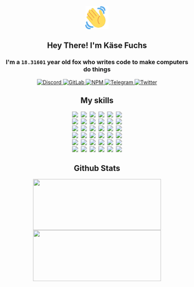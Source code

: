 <div><p align=center><img src=./resources/images/wave.gif width=64px height=64px></p><h2 align=center>Hey There! I'm Käse Fuchs</h2><h3 align=center>I'm a <code>18.31601</code> year old fox who writes code to make computers do things</h3><p align=center><a href=https://discord.com/users/507526681125322772><img alt=Discord src="https://img.shields.io/badge/Discord-5865F2?logo=discord&logoColor=white&style=flat-square#64c6d6a9b49e7bb84aff1ba7c2b2ea1a"> </a><a href=https://gitlab.com/kasefuchs><img alt=GitLab src="https://img.shields.io/badge/GitLab-330F63?logo=gitlab&logoColor=white&style=flat-square#64c6d6a9b49e7bb84aff1ba7c2b2ea1a"> </a><a href=https://npmjs.com/~kasefuchs><img alt=NPM src="https://img.shields.io/badge/NPM-CB3837?logo=npm&logoColor=white&style=flat-square#64c6d6a9b49e7bb84aff1ba7c2b2ea1a"> </a><a href=https://t.me/kasefuchs><img alt=Telegram src="https://img.shields.io/badge/Telegram-2CA5E0?logo=telegram&logoColor=white&style=flat-square#64c6d6a9b49e7bb84aff1ba7c2b2ea1a"> </a><a href=https://twitter.com/kasefuchs><img alt=Twitter src="https://img.shields.io/badge/Twitter-1DA1F2?logo=twitter&logoColor=white&style=flat-square#64c6d6a9b49e7bb84aff1ba7c2b2ea1a"></a></p><h2 align=center>My skills</h2><p align=center><a href=https://aws.amazon.com/ ><picture><source srcset="https://skillicons.dev/icons?i=aws&theme=dark#64c6d6a9b49e7bb84aff1ba7c2b2ea1a" media="(prefers-color-scheme: dark)"><source srcset="https://skillicons.dev/icons?i=aws&theme=light#64c6d6a9b49e7bb84aff1ba7c2b2ea1a" media="(prefers-color-scheme: light), (prefers-color-scheme: no-preference)"><img src="https://skillicons.dev/icons?i=aws&theme=light#64c6d6a9b49e7bb84aff1ba7c2b2ea1a"></picture></a>&nbsp;&nbsp;<a href=https://en.wikipedia.org/wiki/Bash_(Unix_shell)><picture><source srcset="https://skillicons.dev/icons?i=bash&theme=dark#64c6d6a9b49e7bb84aff1ba7c2b2ea1a" media="(prefers-color-scheme: dark)"><source srcset="https://skillicons.dev/icons?i=bash&theme=light#64c6d6a9b49e7bb84aff1ba7c2b2ea1a" media="(prefers-color-scheme: light), (prefers-color-scheme: no-preference)"><img src="https://skillicons.dev/icons?i=bash&theme=light#64c6d6a9b49e7bb84aff1ba7c2b2ea1a"></picture></a>&nbsp;&nbsp;<a href=https://discord.com/developers/docs><picture><source srcset="https://skillicons.dev/icons?i=bots&theme=dark#64c6d6a9b49e7bb84aff1ba7c2b2ea1a" media="(prefers-color-scheme: dark)"><source srcset="https://skillicons.dev/icons?i=bots&theme=light#64c6d6a9b49e7bb84aff1ba7c2b2ea1a" media="(prefers-color-scheme: light), (prefers-color-scheme: no-preference)"><img src="https://skillicons.dev/icons?i=bots&theme=light#64c6d6a9b49e7bb84aff1ba7c2b2ea1a"></picture></a>&nbsp;&nbsp;<a href=https://www.cloudflare.com/ ><picture><source srcset="https://skillicons.dev/icons?i=cloudflare&theme=dark#64c6d6a9b49e7bb84aff1ba7c2b2ea1a" media="(prefers-color-scheme: dark)"><source srcset="https://skillicons.dev/icons?i=cloudflare&theme=light#64c6d6a9b49e7bb84aff1ba7c2b2ea1a" media="(prefers-color-scheme: light), (prefers-color-scheme: no-preference)"><img src="https://skillicons.dev/icons?i=cloudflare&theme=light#64c6d6a9b49e7bb84aff1ba7c2b2ea1a"></picture></a>&nbsp;&nbsp;<a href=https://en.wikipedia.org/wiki/CSS><picture><source srcset="https://skillicons.dev/icons?i=css&theme=dark#64c6d6a9b49e7bb84aff1ba7c2b2ea1a" media="(prefers-color-scheme: dark)"><source srcset="https://skillicons.dev/icons?i=css&theme=light#64c6d6a9b49e7bb84aff1ba7c2b2ea1a" media="(prefers-color-scheme: light), (prefers-color-scheme: no-preference)"><img src="https://skillicons.dev/icons?i=css&theme=light#64c6d6a9b49e7bb84aff1ba7c2b2ea1a"></picture></a>&nbsp;&nbsp;<a href=https://www.docker.com/ ><picture><source srcset="https://skillicons.dev/icons?i=docker&theme=dark#64c6d6a9b49e7bb84aff1ba7c2b2ea1a" media="(prefers-color-scheme: dark)"><source srcset="https://skillicons.dev/icons?i=docker&theme=light#64c6d6a9b49e7bb84aff1ba7c2b2ea1a" media="(prefers-color-scheme: light), (prefers-color-scheme: no-preference)"><img src="https://skillicons.dev/icons?i=docker&theme=light#64c6d6a9b49e7bb84aff1ba7c2b2ea1a"></picture></a><br><a href=https://www.electronjs.org/ ><picture><source srcset="https://skillicons.dev/icons?i=electron&theme=dark#64c6d6a9b49e7bb84aff1ba7c2b2ea1a" media="(prefers-color-scheme: dark)"><source srcset="https://skillicons.dev/icons?i=electron&theme=light#64c6d6a9b49e7bb84aff1ba7c2b2ea1a" media="(prefers-color-scheme: light), (prefers-color-scheme: no-preference)"><img src="https://skillicons.dev/icons?i=electron&theme=light#64c6d6a9b49e7bb84aff1ba7c2b2ea1a"></picture></a>&nbsp;&nbsp;<a href=https://expressjs.com/ ><picture><source srcset="https://skillicons.dev/icons?i=express&theme=dark#64c6d6a9b49e7bb84aff1ba7c2b2ea1a" media="(prefers-color-scheme: dark)"><source srcset="https://skillicons.dev/icons?i=express&theme=light#64c6d6a9b49e7bb84aff1ba7c2b2ea1a" media="(prefers-color-scheme: light), (prefers-color-scheme: no-preference)"><img src="https://skillicons.dev/icons?i=express&theme=light#64c6d6a9b49e7bb84aff1ba7c2b2ea1a"></picture></a>&nbsp;&nbsp;<a href=https://www.figma.com/ ><picture><source srcset="https://skillicons.dev/icons?i=figma&theme=dark#64c6d6a9b49e7bb84aff1ba7c2b2ea1a" media="(prefers-color-scheme: dark)"><source srcset="https://skillicons.dev/icons?i=figma&theme=light#64c6d6a9b49e7bb84aff1ba7c2b2ea1a" media="(prefers-color-scheme: light), (prefers-color-scheme: no-preference)"><img src="https://skillicons.dev/icons?i=figma&theme=light#64c6d6a9b49e7bb84aff1ba7c2b2ea1a"></picture></a>&nbsp;&nbsp;<a href=https://firebase.google.com/ ><picture><source srcset="https://skillicons.dev/icons?i=firebase&theme=dark#64c6d6a9b49e7bb84aff1ba7c2b2ea1a" media="(prefers-color-scheme: dark)"><source srcset="https://skillicons.dev/icons?i=firebase&theme=light#64c6d6a9b49e7bb84aff1ba7c2b2ea1a" media="(prefers-color-scheme: light), (prefers-color-scheme: no-preference)"><img src="https://skillicons.dev/icons?i=firebase&theme=light#64c6d6a9b49e7bb84aff1ba7c2b2ea1a"></picture></a>&nbsp;&nbsp;<a href=https://flask.palletsprojects.com/ ><picture><source srcset="https://skillicons.dev/icons?i=flask&theme=dark#64c6d6a9b49e7bb84aff1ba7c2b2ea1a" media="(prefers-color-scheme: dark)"><source srcset="https://skillicons.dev/icons?i=flask&theme=light#64c6d6a9b49e7bb84aff1ba7c2b2ea1a" media="(prefers-color-scheme: light), (prefers-color-scheme: no-preference)"><img src="https://skillicons.dev/icons?i=flask&theme=light#64c6d6a9b49e7bb84aff1ba7c2b2ea1a"></picture></a>&nbsp;&nbsp;<a href=https://cloud.google.com/ ><picture><source srcset="https://skillicons.dev/icons?i=gcp&theme=dark#64c6d6a9b49e7bb84aff1ba7c2b2ea1a" media="(prefers-color-scheme: dark)"><source srcset="https://skillicons.dev/icons?i=gcp&theme=light#64c6d6a9b49e7bb84aff1ba7c2b2ea1a" media="(prefers-color-scheme: light), (prefers-color-scheme: no-preference)"><img src="https://skillicons.dev/icons?i=gcp&theme=light#64c6d6a9b49e7bb84aff1ba7c2b2ea1a"></picture></a><br><a href=https://git-scm.com/ ><picture><source srcset="https://skillicons.dev/icons?i=git&theme=dark#64c6d6a9b49e7bb84aff1ba7c2b2ea1a" media="(prefers-color-scheme: dark)"><source srcset="https://skillicons.dev/icons?i=git&theme=light#64c6d6a9b49e7bb84aff1ba7c2b2ea1a" media="(prefers-color-scheme: light), (prefers-color-scheme: no-preference)"><img src="https://skillicons.dev/icons?i=git&theme=light#64c6d6a9b49e7bb84aff1ba7c2b2ea1a"></picture></a>&nbsp;&nbsp;<a href=https://github.com/ ><picture><source srcset="https://skillicons.dev/icons?i=github&theme=dark#64c6d6a9b49e7bb84aff1ba7c2b2ea1a" media="(prefers-color-scheme: dark)"><source srcset="https://skillicons.dev/icons?i=github&theme=light#64c6d6a9b49e7bb84aff1ba7c2b2ea1a" media="(prefers-color-scheme: light), (prefers-color-scheme: no-preference)"><img src="https://skillicons.dev/icons?i=github&theme=light#64c6d6a9b49e7bb84aff1ba7c2b2ea1a"></picture></a>&nbsp;&nbsp;<a href=https://gitlab.com/ ><picture><source srcset="https://skillicons.dev/icons?i=gitlab&theme=dark#64c6d6a9b49e7bb84aff1ba7c2b2ea1a" media="(prefers-color-scheme: dark)"><source srcset="https://skillicons.dev/icons?i=gitlab&theme=light#64c6d6a9b49e7bb84aff1ba7c2b2ea1a" media="(prefers-color-scheme: light), (prefers-color-scheme: no-preference)"><img src="https://skillicons.dev/icons?i=gitlab&theme=light#64c6d6a9b49e7bb84aff1ba7c2b2ea1a"></picture></a>&nbsp;&nbsp;<a href=https://www.heroku.com/ ><picture><source srcset="https://skillicons.dev/icons?i=heroku&theme=dark#64c6d6a9b49e7bb84aff1ba7c2b2ea1a" media="(prefers-color-scheme: dark)"><source srcset="https://skillicons.dev/icons?i=heroku&theme=light#64c6d6a9b49e7bb84aff1ba7c2b2ea1a" media="(prefers-color-scheme: light), (prefers-color-scheme: no-preference)"><img src="https://skillicons.dev/icons?i=heroku&theme=light#64c6d6a9b49e7bb84aff1ba7c2b2ea1a"></picture></a>&nbsp;&nbsp;<a href=https://en.wikipedia.org/wiki/HTML><picture><source srcset="https://skillicons.dev/icons?i=html&theme=dark#64c6d6a9b49e7bb84aff1ba7c2b2ea1a" media="(prefers-color-scheme: dark)"><source srcset="https://skillicons.dev/icons?i=html&theme=light#64c6d6a9b49e7bb84aff1ba7c2b2ea1a" media="(prefers-color-scheme: light), (prefers-color-scheme: no-preference)"><img src="https://skillicons.dev/icons?i=html&theme=light#64c6d6a9b49e7bb84aff1ba7c2b2ea1a"></picture></a>&nbsp;&nbsp;<a href=https://en.wikipedia.org/wiki/JavaScript><picture><source srcset="https://skillicons.dev/icons?i=js&theme=dark#64c6d6a9b49e7bb84aff1ba7c2b2ea1a" media="(prefers-color-scheme: dark)"><source srcset="https://skillicons.dev/icons?i=js&theme=light#64c6d6a9b49e7bb84aff1ba7c2b2ea1a" media="(prefers-color-scheme: light), (prefers-color-scheme: no-preference)"><img src="https://skillicons.dev/icons?i=js&theme=light#64c6d6a9b49e7bb84aff1ba7c2b2ea1a"></picture></a><br><a href=https://en.wikipedia.org/wiki/Linux><picture><source srcset="https://skillicons.dev/icons?i=linux&theme=dark#64c6d6a9b49e7bb84aff1ba7c2b2ea1a" media="(prefers-color-scheme: dark)"><source srcset="https://skillicons.dev/icons?i=linux&theme=light#64c6d6a9b49e7bb84aff1ba7c2b2ea1a" media="(prefers-color-scheme: light), (prefers-color-scheme: no-preference)"><img src="https://skillicons.dev/icons?i=linux&theme=light#64c6d6a9b49e7bb84aff1ba7c2b2ea1a"></picture></a>&nbsp;&nbsp;<a href=https://mui.com/ ><picture><source srcset="https://skillicons.dev/icons?i=materialui&theme=dark#64c6d6a9b49e7bb84aff1ba7c2b2ea1a" media="(prefers-color-scheme: dark)"><source srcset="https://skillicons.dev/icons?i=materialui&theme=light#64c6d6a9b49e7bb84aff1ba7c2b2ea1a" media="(prefers-color-scheme: light), (prefers-color-scheme: no-preference)"><img src="https://skillicons.dev/icons?i=materialui&theme=light#64c6d6a9b49e7bb84aff1ba7c2b2ea1a"></picture></a>&nbsp;&nbsp;<a href=https://en.wikipedia.org/wiki/Markdown><picture><source srcset="https://skillicons.dev/icons?i=md&theme=dark#64c6d6a9b49e7bb84aff1ba7c2b2ea1a" media="(prefers-color-scheme: dark)"><source srcset="https://skillicons.dev/icons?i=md&theme=light#64c6d6a9b49e7bb84aff1ba7c2b2ea1a" media="(prefers-color-scheme: light), (prefers-color-scheme: no-preference)"><img src="https://skillicons.dev/icons?i=md&theme=light#64c6d6a9b49e7bb84aff1ba7c2b2ea1a"></picture></a>&nbsp;&nbsp;<a href=https://www.mongodb.com/ ><picture><source srcset="https://skillicons.dev/icons?i=mongodb&theme=dark#64c6d6a9b49e7bb84aff1ba7c2b2ea1a" media="(prefers-color-scheme: dark)"><source srcset="https://skillicons.dev/icons?i=mongodb&theme=light#64c6d6a9b49e7bb84aff1ba7c2b2ea1a" media="(prefers-color-scheme: light), (prefers-color-scheme: no-preference)"><img src="https://skillicons.dev/icons?i=mongodb&theme=light#64c6d6a9b49e7bb84aff1ba7c2b2ea1a"></picture></a>&nbsp;&nbsp;<a href=https://www.mysql.com/ ><picture><source srcset="https://skillicons.dev/icons?i=mysql&theme=dark#64c6d6a9b49e7bb84aff1ba7c2b2ea1a" media="(prefers-color-scheme: dark)"><source srcset="https://skillicons.dev/icons?i=mysql&theme=light#64c6d6a9b49e7bb84aff1ba7c2b2ea1a" media="(prefers-color-scheme: light), (prefers-color-scheme: no-preference)"><img src="https://skillicons.dev/icons?i=mysql&theme=light#64c6d6a9b49e7bb84aff1ba7c2b2ea1a"></picture></a>&nbsp;&nbsp;<a href=https://nextjs.org/ ><picture><source srcset="https://skillicons.dev/icons?i=nextjs&theme=dark#64c6d6a9b49e7bb84aff1ba7c2b2ea1a" media="(prefers-color-scheme: dark)"><source srcset="https://skillicons.dev/icons?i=nextjs&theme=light#64c6d6a9b49e7bb84aff1ba7c2b2ea1a" media="(prefers-color-scheme: light), (prefers-color-scheme: no-preference)"><img src="https://skillicons.dev/icons?i=nextjs&theme=light#64c6d6a9b49e7bb84aff1ba7c2b2ea1a"></picture></a><br><a href=https://nodejs.org/en/ ><picture><source srcset="https://skillicons.dev/icons?i=nodejs&theme=dark#64c6d6a9b49e7bb84aff1ba7c2b2ea1a" media="(prefers-color-scheme: dark)"><source srcset="https://skillicons.dev/icons?i=nodejs&theme=light#64c6d6a9b49e7bb84aff1ba7c2b2ea1a" media="(prefers-color-scheme: light), (prefers-color-scheme: no-preference)"><img src="https://skillicons.dev/icons?i=nodejs&theme=light#64c6d6a9b49e7bb84aff1ba7c2b2ea1a"></picture></a>&nbsp;&nbsp;<a href=https://www.postgresql.org/ ><picture><source srcset="https://skillicons.dev/icons?i=postgres&theme=dark#64c6d6a9b49e7bb84aff1ba7c2b2ea1a" media="(prefers-color-scheme: dark)"><source srcset="https://skillicons.dev/icons?i=postgres&theme=light#64c6d6a9b49e7bb84aff1ba7c2b2ea1a" media="(prefers-color-scheme: light), (prefers-color-scheme: no-preference)"><img src="https://skillicons.dev/icons?i=postgres&theme=light#64c6d6a9b49e7bb84aff1ba7c2b2ea1a"></picture></a>&nbsp;&nbsp;<a href=https://learn.microsoft.com/en-us/powershell/ ><picture><source srcset="https://skillicons.dev/icons?i=powershell&theme=dark#64c6d6a9b49e7bb84aff1ba7c2b2ea1a" media="(prefers-color-scheme: dark)"><source srcset="https://skillicons.dev/icons?i=powershell&theme=light#64c6d6a9b49e7bb84aff1ba7c2b2ea1a" media="(prefers-color-scheme: light), (prefers-color-scheme: no-preference)"><img src="https://skillicons.dev/icons?i=powershell&theme=light#64c6d6a9b49e7bb84aff1ba7c2b2ea1a"></picture></a>&nbsp;&nbsp;<a href=https://www.python.org/ ><picture><source srcset="https://skillicons.dev/icons?i=py&theme=dark#64c6d6a9b49e7bb84aff1ba7c2b2ea1a" media="(prefers-color-scheme: dark)"><source srcset="https://skillicons.dev/icons?i=py&theme=light#64c6d6a9b49e7bb84aff1ba7c2b2ea1a" media="(prefers-color-scheme: light), (prefers-color-scheme: no-preference)"><img src="https://skillicons.dev/icons?i=py&theme=light#64c6d6a9b49e7bb84aff1ba7c2b2ea1a"></picture></a>&nbsp;&nbsp;<a href=https://www.raspberrypi.org/ ><picture><source srcset="https://skillicons.dev/icons?i=raspberrypi&theme=dark#64c6d6a9b49e7bb84aff1ba7c2b2ea1a" media="(prefers-color-scheme: dark)"><source srcset="https://skillicons.dev/icons?i=raspberrypi&theme=light#64c6d6a9b49e7bb84aff1ba7c2b2ea1a" media="(prefers-color-scheme: light), (prefers-color-scheme: no-preference)"><img src="https://skillicons.dev/icons?i=raspberrypi&theme=light#64c6d6a9b49e7bb84aff1ba7c2b2ea1a"></picture></a>&nbsp;&nbsp;<a href=https://reactjs.org/ ><picture><source srcset="https://skillicons.dev/icons?i=react&theme=dark#64c6d6a9b49e7bb84aff1ba7c2b2ea1a" media="(prefers-color-scheme: dark)"><source srcset="https://skillicons.dev/icons?i=react&theme=light#64c6d6a9b49e7bb84aff1ba7c2b2ea1a" media="(prefers-color-scheme: light), (prefers-color-scheme: no-preference)"><img src="https://skillicons.dev/icons?i=react&theme=light#64c6d6a9b49e7bb84aff1ba7c2b2ea1a"></picture></a><br><a href=https://redux.js.org/ ><picture><source srcset="https://skillicons.dev/icons?i=redux&theme=dark#64c6d6a9b49e7bb84aff1ba7c2b2ea1a" media="(prefers-color-scheme: dark)"><source srcset="https://skillicons.dev/icons?i=redux&theme=light#64c6d6a9b49e7bb84aff1ba7c2b2ea1a" media="(prefers-color-scheme: light), (prefers-color-scheme: no-preference)"><img src="https://skillicons.dev/icons?i=redux&theme=light#64c6d6a9b49e7bb84aff1ba7c2b2ea1a"></picture></a>&nbsp;&nbsp;<a href=https://en.wikipedia.org/wiki/Regular_expression><picture><source srcset="https://skillicons.dev/icons?i=regex&theme=dark#64c6d6a9b49e7bb84aff1ba7c2b2ea1a" media="(prefers-color-scheme: dark)"><source srcset="https://skillicons.dev/icons?i=regex&theme=light#64c6d6a9b49e7bb84aff1ba7c2b2ea1a" media="(prefers-color-scheme: light), (prefers-color-scheme: no-preference)"><img src="https://skillicons.dev/icons?i=regex&theme=light#64c6d6a9b49e7bb84aff1ba7c2b2ea1a"></picture></a>&nbsp;&nbsp;<a href=https://en.wikipedia.org/wiki/Sass_(stylesheet_language)><picture><source srcset="https://skillicons.dev/icons?i=sass&theme=dark#64c6d6a9b49e7bb84aff1ba7c2b2ea1a" media="(prefers-color-scheme: dark)"><source srcset="https://skillicons.dev/icons?i=sass&theme=light#64c6d6a9b49e7bb84aff1ba7c2b2ea1a" media="(prefers-color-scheme: light), (prefers-color-scheme: no-preference)"><img src="https://skillicons.dev/icons?i=sass&theme=light#64c6d6a9b49e7bb84aff1ba7c2b2ea1a"></picture></a>&nbsp;&nbsp;<a href=https://www.typescriptlang.org/ ><picture><source srcset="https://skillicons.dev/icons?i=ts&theme=dark#64c6d6a9b49e7bb84aff1ba7c2b2ea1a" media="(prefers-color-scheme: dark)"><source srcset="https://skillicons.dev/icons?i=ts&theme=light#64c6d6a9b49e7bb84aff1ba7c2b2ea1a" media="(prefers-color-scheme: light), (prefers-color-scheme: no-preference)"><img src="https://skillicons.dev/icons?i=ts&theme=light#64c6d6a9b49e7bb84aff1ba7c2b2ea1a"></picture></a>&nbsp;&nbsp;<a href=https://unity.com/ ><picture><source srcset="https://skillicons.dev/icons?i=unity&theme=dark#64c6d6a9b49e7bb84aff1ba7c2b2ea1a" media="(prefers-color-scheme: dark)"><source srcset="https://skillicons.dev/icons?i=unity&theme=light#64c6d6a9b49e7bb84aff1ba7c2b2ea1a" media="(prefers-color-scheme: light), (prefers-color-scheme: no-preference)"><img src="https://skillicons.dev/icons?i=unity&theme=light#64c6d6a9b49e7bb84aff1ba7c2b2ea1a"></picture></a>&nbsp;&nbsp;<a href=https://workers.cloudflare.com/ ><picture><source srcset="https://skillicons.dev/icons?i=workers&theme=dark#64c6d6a9b49e7bb84aff1ba7c2b2ea1a" media="(prefers-color-scheme: dark)"><source srcset="https://skillicons.dev/icons?i=workers&theme=light#64c6d6a9b49e7bb84aff1ba7c2b2ea1a" media="(prefers-color-scheme: light), (prefers-color-scheme: no-preference)"><img src="https://skillicons.dev/icons?i=workers&theme=light#64c6d6a9b49e7bb84aff1ba7c2b2ea1a"></picture></a><br></p><h2 align=center>Github Stats</h2><p align=center><picture><source srcset="https://github-readme-stats-kasefuchs.vercel.app/api/?count_private=true&hide_border=true&hide_rank=true&line_height=20&hide_title=true&username=Kasefuchs&theme=dark#64c6d6a9b49e7bb84aff1ba7c2b2ea1a" media="(prefers-color-scheme: dark)"><source srcset="https://github-readme-stats-kasefuchs.vercel.app/api/?count_private=true&hide_border=true&hide_rank=true&line_height=20&hide_title=true&username=Kasefuchs&theme=light#64c6d6a9b49e7bb84aff1ba7c2b2ea1a" media="(prefers-color-scheme: light), (prefers-color-scheme: no-preference)"><img align=middle width=350 height=140 src="https://github-readme-stats-kasefuchs.vercel.app/api/?count_private=true&hide_border=true&hide_rank=true&line_height=20&hide_title=true&username=Kasefuchs&theme=light#64c6d6a9b49e7bb84aff1ba7c2b2ea1a"></picture><picture><source srcset="https://github-readme-stats-kasefuchs.vercel.app/api/top-langs/?count_private=true&hide_border=true&layout=compact&username=Kasefuchs&theme=dark#64c6d6a9b49e7bb84aff1ba7c2b2ea1a" media="(prefers-color-scheme: dark)"><source srcset="https://github-readme-stats-kasefuchs.vercel.app/api/top-langs/?count_private=true&hide_border=true&layout=compact&username=Kasefuchs&theme=light#64c6d6a9b49e7bb84aff1ba7c2b2ea1a" media="(prefers-color-scheme: light), (prefers-color-scheme: no-preference)"><img align=middle width=350 height=140 src="https://github-readme-stats-kasefuchs.vercel.app/api/top-langs/?count_private=true&hide_border=true&layout=compact&username=Kasefuchs&theme=light#64c6d6a9b49e7bb84aff1ba7c2b2ea1a"></picture></p><img src="https://hit.yhype.me/github/profile?user_id=64592097#64c6d6a9b49e7bb84aff1ba7c2b2ea1a" alt=""></div>